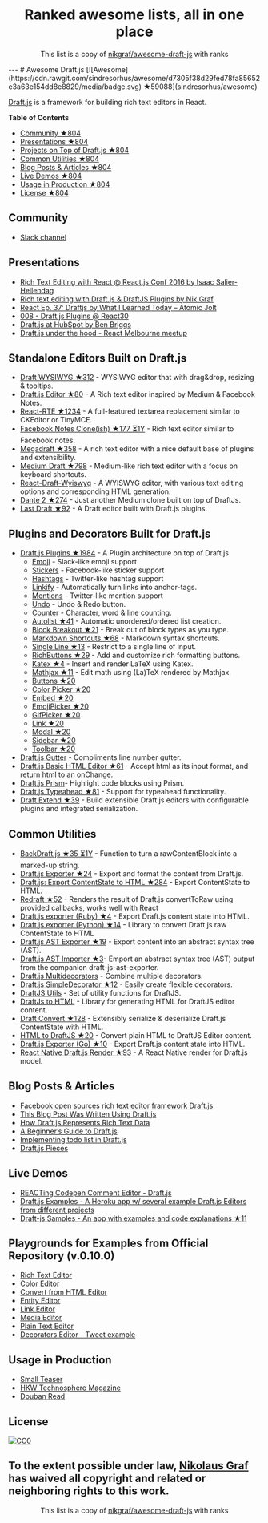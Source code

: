 <h1 align="center">
Ranked awesome lists, all in one place
</h1>
<p align="center">
	This list is a copy of <a href="nikgraf/awesome-draft-js">nikgraf/awesome-draft-js</a> with ranks
</p>
---
# Awesome Draft.js [![Awesome](https://cdn.rawgit.com/sindresorhus/awesome/d7305f38d29fed78fa85652e3a63e154dd8e8829/media/badge.svg) ★59088](sindresorhus/awesome)

[Draft.js](https://facebook.github.io/draft-js/) is a framework for building rich text editors in React.

**Table of Contents**

- [Community ★804](nikgraf/awesome-draft-js#community)
- [Presentations ★804](nikgraf/awesome-draft-js#presentations)
- [Projects on Top of Draft.js ★804](nikgraf/awesome-draft-js#standalone-editors-built-on-draftjs)
- [Common Utilities ★804](nikgraf/awesome-draft-js#common-utilities)
- [Blog Posts & Articles ★804](nikgraf/awesome-draft-js#blog-posts--articles)
- [Live Demos ★804](nikgraf/awesome-draft-js#live-demos)
- [Usage in Production ★804](nikgraf/awesome-draft-js#usage-in-production)
- [License ★804](nikgraf/awesome-draft-js#license)

## Community

* [Slack channel](https://draftjs.herokuapp.com/)

## Presentations
* [Rich Text Editing with React @ React.js Conf 2016 by Isaac Salier-Hellendag ](https://www.youtube.com/watch?v=feUYwoLhE_4)
* [Rich text editing with Draft.js & DraftJS Plugins by Nik Graf](https://www.youtube.com/watch?v=gxNuHZXZMgs)
* [React Ep. 37: Draftjs by What I Learned Today – Atomic Jolt](https://www.youtube.com/watch?v=0k9suXgCtTA)
* [008 - Draft.js Plugins @ React30](https://www.youtube.com/watch?v=w-PqnpMizcQ)
* [Draft.js at HubSpot by Ben Briggs](http://product.hubspot.com/blog/tech-talk-at-night-react-meetup)
* [Draft.js under the hood - React Melbourne meetup](https://www.youtube.com/watch?feature=player_embedded&v=vOZAO3jFSHI)

## Standalone Editors Built on Draft.js

* [Draft WYSIWYG ★312](bkniffler/draft-wysiwyg) - WYSIWYG editor that with drag&drop, resizing & tooltips.
* [Draft.js Editor ★80](AlastairTaft/draft-js-editor) - A Rich text editor inspired by Medium & Facebook Notes.
* [React-RTE ★1234](sstur/react-rte) - A full-featured textarea replacement similar to CKEditor or TinyMCE.
* [Facebook Notes Clone(ish) ★177 ⏳1Y](andrewcoelho/react-text-editor) - Rich text editor similar to Facebook notes.
* [Megadraft ★358](globocom/megadraft) - A rich text editor with a nice default base of plugins and extensibility.
* [Medium Draft ★798](brijeshb42/medium-draft) - Medium-like rich text editor with a focus on keyboard shortcuts.
* [React-Draft-Wyiswyg](https://github.com/jpuri/react-draft-wysiwyg.git) - A WYISWYG editor, with various text editing options and corresponding HTML generation.
* [Dante 2 ★274](michelson/dante2) - Just another Medium clone built on top of DraftJs.
* [Last Draft ★92](vacenz/last-draft) - A Draft editor built with Draft.js plugins.

## Plugins and Decorators Built for Draft.js

* [Draft.js Plugins ★1984](draft-js-plugins/draft-js-plugins) - A Plugin architecture on top of Draft.js
  - [Emoji](https://www.draft-js-plugins.com/plugin/emoji) - Slack-like emoji support
  - [Stickers](https://www.draft-js-plugins.com/plugin/sticker) - Facebook-like sticker support
  - [Hashtags](https://www.draft-js-plugins.com/plugin/hashtag) - Twitter-like hashtag support
  - [Linkify](https://www.draft-js-plugins.com/plugin/linkify) - Automatically turn links into anchor-tags.
  - [Mentions](https://www.draft-js-plugins.com/plugin/mention) - Twitter-like mention support
  - [Undo](https://www.draft-js-plugins.com/plugin/undo) - Undo & Redo button.
  - [Counter](https://www.draft-js-plugins.com/plugin/counter) - Character, word & line counting.
  - [Autolist ★41](icelab/draft-js-autolist-plugin) - Automatic unordered/ordered list creation.
  - [Block Breakout ★21](icelab/draft-js-block-breakout-plugin) - Break out of block types as you type.
  - [Markdown Shortcuts ★68](ngs/draft-js-markdown-shortcuts-plugin) - Markdown syntax shortcuts.
  - [Single Line ★13](icelab/draft-js-single-line-plugin) - Restrict to a single line of input.
  - [RichButtons ★29](jasonphillips/draft-js-richbuttons-plugin) - Add and customize rich formatting buttons.
  - [Katex ★4](letranloc/draft-js-katex-plugin) - Insert and render LaTeX using Katex.
  - [Mathjax ★11](efloti/draft-js-mathjax-plugin) - Edit math using (La)TeX rendered by Mathjax.
  - [Buttons ★20](vacenz/last-draft-js-plugins)
  - [Color Picker ★20](vacenz/last-draft-js-plugins)
  - [Embed ★20](vacenz/last-draft-js-plugins)
  - [EmojiPicker ★20](vacenz/last-draft-js-plugins)
  - [GifPicker ★20](vacenz/last-draft-js-plugins)
  - [Link ★20](vacenz/last-draft-js-plugins)
  - [Modal ★20](vacenz/last-draft-js-plugins)
  - [Sidebar ★20](vacenz/last-draft-js-plugins)
  - [Toolbar ★20](vacenz/last-draft-js-plugins)
* [Draft.js Gutter](https://github.com/yepnamesjames/draft-js-gutter) - Compliments line number gutter.
* [Draft.js Basic HTML Editor ★61](dburrows/draft-js-basic-html-editor) - Accept html as its input format, and return html to an onChange.
* [Draft.js Prism](https://github.com/SamyPesse/draftjs-prism)- Highlight code blocks using Prism.
* [Draft.js Typeahead ★81](dooly-ai/draft-js-typeahead) - Support for typeahead functionality.
* [Draft Extend ★39](HubSpot/draft-extend) - Build extensible Draft.js editors with configurable plugins and integrated serialization.

## Common Utilities

* [BackDraft.js ★35 ⏳1Y](evanc/backdraft-js) - Function to turn a rawContentBlock into a marked-up string.
* [Draft.js Exporter ★24](rkpasia/draft-js-exporter) - Export and format the content from Draft.js.
* [Draft.js: Export ContentState to HTML ★284](sstur/draft-js-export-html) - Export ContentState to HTML.
* [Redraft ★52](lokiuz/redraft) - Renders the result of Draft.js convertToRaw using provided callbacks, works well with React
* [Draft.js exporter (Ruby) ★4](ignitionworks/draftjs_exporter) - Export Draft.js content state into HTML.
* [Draft.js exporter (Python) ★14](springload/draftjs_exporter) - Library to convert Draft.js raw ContentState to HTML
* [Draft.js AST Exporter ★19](icelab/draft-js-ast-exporter) - Export content into an abstract syntax tree (AST).
* [Draft.js AST Importer ★3](icelab/draft-js-ast-importer)- Emport an abstract syntax tree (AST) output from the companion draft-js-ast-exporter.
* [Draft.js Multidecorators](https://github.com/SamyPesse/draftjs-multidecorators) - Combine multiple decorators.
* [Draft.js SimpleDecorator ★12](Soreine/draft-js-simpledecorator) - Easily create flexible decorators.
* [DraftJS Utils](https://github.com/jpuri/draftjs-utils.git) - Set of utility functions for DraftJS.
* [DraftJs to HTML](https://github.com/jpuri/draftjs-to-html.git) - Library for generating HTML for DraftJS editor content.
* [Draft Convert ★128](HubSpot/draft-convert) - Extensibly serialize & deserialize Draft.js ContentState with HTML.
* [HTML to DraftJS ★20](jpuri/html-to-draftjs) - Convert plain HTML to DraftJS Editor content.
* [Draft.js Exporter (Go) ★10](ejilay/draftjs) - Export Draft.js content state into HTML.
* [React Native Draft.js Render ★93](globocom/react-native-draftjs-render) - A React Native render for Draft.js model.

## Blog Posts & Articles

* [Facebook open sources rich text editor framework Draft.js](https://code.facebook.com/posts/1684092755205505/facebook-open-sources-rich-text-editor-framework-draft-js/)
* [This Blog Post Was Written Using Draft.js](https://dev.to/ben/this-blog-post-was-written-using-draftjs)
* [How Draft.js Represents Rich Text Data](https://medium.com/@rajaraodv/how-draft-js-represents-rich-text-data-eeabb5f25cf2#.7gd8psdvi)
* [A Beginner’s Guide to Draft.js](https://medium.com/@adrianli/a-beginner-s-guide-to-draft-js-d1823f58d8cc#.uufeulpl5)
* [Implementing todo list in Draft.js](http://bitwiser.in/2016/08/31/implementing-todo-list-in-draft-js.html)
* [Draft.js Pieces](https://cannibalcoder.com/2016/12/02/draft-js-pieces/)

## Live Demos

* [REACTing Codepen Comment Editor - Draft.js](http://codepen.io/rkpasia/full/jqbrpq)
* [Draft.js Examples - A Heroku app w/ several example Draft.js Editors from different projects](http://draftjs-examples.herokuapp.com/)
* [Draft-js Samples - An app with examples and code explanations ★11](Mair/react-meetup-draftjs)

## Playgrounds for Examples from Official Repository (v.0.10.0)
* [Rich Text Editor](http://codepen.io/Kiwka/pen/YNYvyG)
* [Color Editor](http://codepen.io/Kiwka/pen/oBpVve)
* [Convert from HTML Editor](http://codepen.io/Kiwka/pen/YNYgWa)
* [Entity Editor](http://codepen.io/Kiwka/pen/wgpOoZ)
* [Link Editor](http://codepen.io/Kiwka/pen/ZLvPeO)
* [Media Editor](http://codepen.io/Kiwka/pen/rjpRzj)
* [Plain Text Editor](http://codepen.io/Kiwka/pen/jyYJzb)
* [Decorators Editor - Tweet example](http://codepen.io/Kiwka/pen/KaZERV)

## Usage in Production
* [Small Teaser](https://www.smallteaser.com/articles/write)
* [HKW Technosphere Magazine](http://technosphere-magazine.hkw.de/)
* [Douban Read](https://read.douban.com/editor_ng)

## License

[![CC0](http://mirrors.creativecommons.org/presskit/buttons/88x31/svg/cc-zero.svg)](https://creativecommons.org/publicdomain/zero/1.0/)

To the extent possible under law, [Nikolaus Graf](https://github.com/nikgraf/) has waived all copyright and related or neighboring rights to this work.
---
<p align="center">
	This list is a copy of <a href="nikgraf/awesome-draft-js">nikgraf/awesome-draft-js</a> with ranks
</p>
